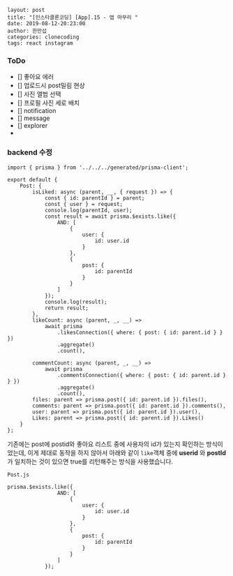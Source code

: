```
layout: post
title: "[인스타클론코딩] [App].15 - 앱 마무리 "
date: 2019-08-12-20:23:00
author: 한만섭
categories: clonecoding
tags: react instagram 
```



### ToDo 

- [] 좋아요 에러 
- [] 업로드시 post밀림 현상 
- [] 사진 앨범 선택 
- [] 프로필 사진 세로 배치 
- [] notification 
- [] message 
- [] explorer
-  



### backend 수정 

```react
import { prisma } from '../../../generated/prisma-client';

export default {
    Post: {
        isLiked: async (parent, __, { request }) => {
            const { id: parentId } = parent;
            const { user } = request;
            console.log(parentId, user);
            const result = await prisma.$exists.like({
                AND: [
                    {
                        user: {
                            id: user.id
                        }
                    },
                    {
                        post: {
                            id: parentId
                        }
                    }
                ]
            });
            console.log(result);
            return result;
        },
        likeCount: async (parent, _, __) =>
            await prisma
                .likesConnection({ where: { post: { id: parent.id } } })
                .aggregate()
                .count(),

        commentCount: async (parent, _, __) =>
            await prisma
                .commentsConnection({ where: { post: { id: parent.id } } })
                .aggregate()
                .count(),
        files: parent => prisma.post({ id: parent.id }).files(),
        comments: parent => prisma.post({ id: parent.id }).comments(),
        user: parent => prisma.post({ id: parent.id }).user(),
        Likes: parent => prisma.post({ id: parent.id }).Likes()
    }
};

```

기존에는 post에 postid와 좋아요 리스트 중에 사용자의 id가 있는지 확인하는 방식이었는데, 이게 제대로 동작을 하지 않아서 아래와 같이 `like`객체 중에 **userid** 와 **postId**가 일치하는 것이 있으면 true를 리턴해주는 방식을 사용했습니다.  

`Post.js`

```
prisma.$exists.like({
                AND: [
                    {
                        user: {
                            id: user.id
                        }
                    },
                    {
                        post: {
                            id: parentId
                        }
                    }
                ]
            });
```

